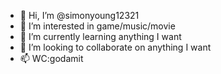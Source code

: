 - 👋 Hi, I’m @simonyoung12321
- 👀 I’m interested in game/music/movie
- 🌱 I’m currently learning anything I want
- 💞️ I’m looking to collaborate on anything I want
- 📫 WC:godamit

<!---
simonyoung12321/simonyoung12321 is a ✨ special ✨ repository because its `README.md` (this file) appears on your GitHub profile.
You can click the Preview link to take a look at your changes.
--->
